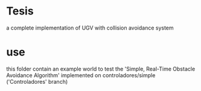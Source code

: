 # Tesis
a complete implementation of UGV with collision avoidance system

# use
this folder contain an example world to test the 'Simple, Real-Time Obstacle Avoidance Algorithm' implemented on controladores/simple ('Controladores' branch)
